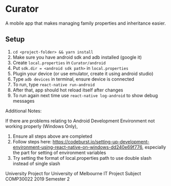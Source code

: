 # Curator
A mobile app that makes managing family properties and inheritance easier.

## Setup
1. `cd <project-folder> && yarn install`
2. Make sure you have android sdk and adb installed (google it)
3. Create `local.properties` in `Curator/android`
4. Put `sdk.dir = <android sdk path>` in `local.properties`
5. Plugin your device (or use emulator, create it using android studio)
6. Type `adb devices` in terminal, ensure device is connected
7. To run, type `react-native run-android`
8. After that, app should hot reload itself after changes
9. To run again next time use `react-native log-android` to show debug messages

Additional Notes:

If there are problems relating to Android Development Environment not working properly (Windows Only),

1. Ensure all steps above are completed
2. Follow steps here: https://codeburst.io/setting-up-development-environment-using-react-native-on-windows-dd240e69f776,
especially the part for setting of environment variables
3. Try setting the format of local.properties path to use double slash instead of single slash

University Project for University of Melbourne IT Project Subject COMP30022 2019 Semester 2


